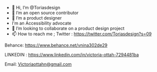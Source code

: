 - 👋 Hi, I’m @Toriasdesign 
- 👀 I’m an open source contributor
- 🌱 I’m a product designer
- I'm an Accessibility advocate
- 💞️ I’m looking to collaborate on  a product design project
- 📫 How to reach me ;
 Twitter : https://twitter.com/Toriasdesign?s=09

Behance: https://www.behance.net/vnina302de29

LINKEDIN : https://www.linkedin.com/in/victoria-ottah-7294481ba

Email: Victoriaottahn@gmail.com 

<!---
Toriasdesign/Toriasdesign is a ✨ special ✨ repository because its `README.md` (this file) appears on your GitHub profile.
You can click the Preview link to take a look at your changes.
--->
